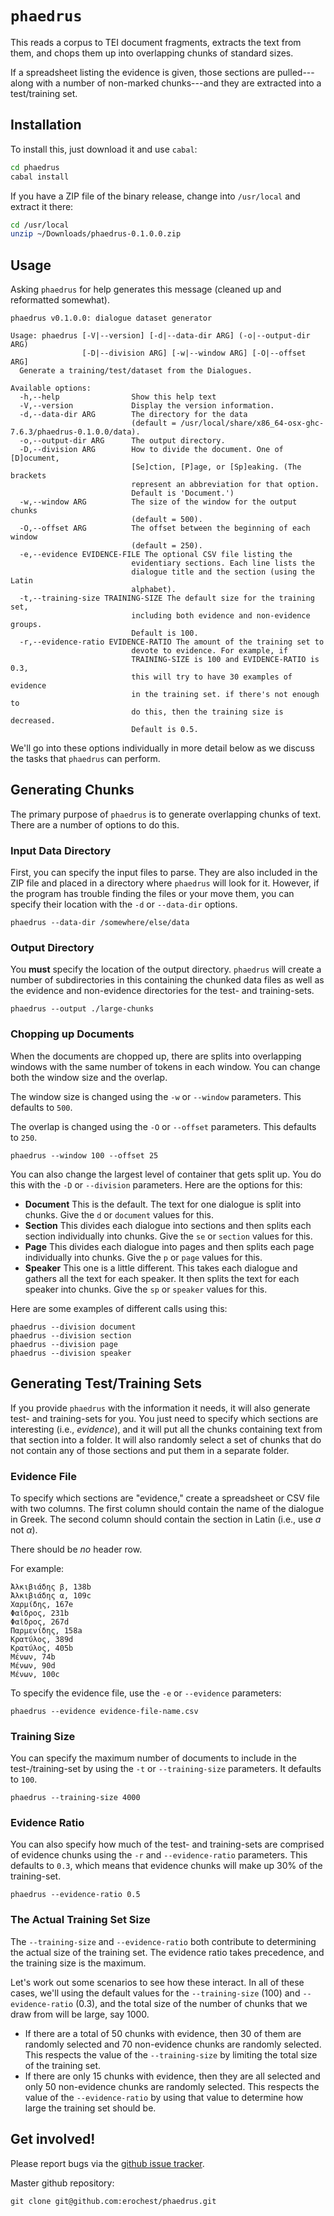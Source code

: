 
# `phaedrus`

This reads a corpus to TEI document fragments, extracts the text from them, and
chops them up into overlapping chunks of standard sizes.

If a spreadsheet listing the evidence is given, those sections are
pulled---along with a number of non-marked chunks---and they are extracted into
a test/training set.

## Installation

To install this, just download it and use `cabal`:

```bash
cd phaedrus
cabal install
```

If you have a ZIP file of the binary release, change into `/usr/local` and
extract it there:

```bash
cd /usr/local
unzip ~/Downloads/phaedrus-0.1.0.0.zip
```

## Usage

Asking `phaedrus` for help generates this message (cleaned up and reformatted
somewhat).

```
phaedrus v0.1.0.0: dialogue dataset generator

Usage: phaedrus [-V|--version] [-d|--data-dir ARG] (-o|--output-dir ARG)
                [-D|--division ARG] [-w|--window ARG] [-O|--offset ARG]
  Generate a training/test/dataset from the Dialogues.

Available options:
  -h,--help                Show this help text
  -V,--version             Display the version information.
  -d,--data-dir ARG        The directory for the data
                           (default = /usr/local/share/x86_64-osx-ghc-7.6.3/phaedrus-0.1.0.0/data).
  -o,--output-dir ARG      The output directory.
  -D,--division ARG        How to divide the document. One of [D]ocument,
                           [Se]ction, [P]age, or [Sp]eaking. (The brackets
                           represent an abbreviation for that option.
                           Default is 'Document.')
  -w,--window ARG          The size of the window for the output chunks
                           (default = 500).
  -O,--offset ARG          The offset between the beginning of each window
                           (default = 250).
  -e,--evidence EVIDENCE-FILE The optional CSV file listing the
                           evidentiary sections. Each line lists the
                           dialogue title and the section (using the Latin
                           alphabet).
  -t,--training-size TRAINING-SIZE The default size for the training set,
                           including both evidence and non-evidence groups.
                           Default is 100.
  -r,--evidence-ratio EVIDENCE-RATIO The amount of the training set to
                           devote to evidence. For example, if
                           TRAINING-SIZE is 100 and EVIDENCE-RATIO is 0.3,
                           this will try to have 30 examples of evidence
                           in the training set. if there's not enough to
                           do this, then the training size is decreased.
                           Default is 0.5.
```

We'll go into these options individually in more detail below as we discuss the
tasks that `phaedrus` can perform.

## Generating Chunks

The primary purpose of `phaedrus` is to generate overlapping chunks of text.
There are a number of options to do this.

### Input Data Directory

First, you can specify the input files to parse. They are also included in the
ZIP file and placed in a directory where `phaedrus` will look for it. However,
if the program has trouble finding the files or your move them, you can specify
their location with the `-d` or `--data-dir` options.

```
phaedrus --data-dir /somewhere/else/data
```

### Output Directory

You **must** specify the location of the output directory. `phaedrus` will
create a number of subdirectories in this containing the chunked data files as
well as the evidence and non-evidence directories for the test- and
training-sets.

```
phaedrus --output ./large-chunks
```

### Chopping up Documents

When the documents are chopped up, there are splits into overlapping windows
with the same number of tokens in each window. You can change both the window
size and the overlap.

The window size is changed using the `-w` or `--window` parameters. This
defaults to `500`.

The overlap is changed using the `-O` or `--offset` parameters. This defaults
to `250`.

```
phaedrus --window 100 --offset 25
```

You can also change the largest level of container that gets split up. You do
this with the `-D` or `--division` parameters. Here are the options for this:

* **Document** This is the default. The text for one dialogue is split into
  chunks. Give the `d` or `document` values for this.
* **Section** This divides each dialogue into sections and then splits each
  section individually into chunks. Give the `se` or `section` values for this.
* **Page** This divides each dialogue into pages and then splits each page
  individually into chunks. Give the `p` or `page` values for this.
* **Speaker** This one is a little different. This takes each dialogue and
  gathers all the text for each speaker. It then splits the text for each
  speaker into chunks. Give the `sp` or `speaker` values for this.

Here are some examples of different calls using this:

```
phaedrus --division document
phaedrus --division section
phaedrus --division page
phaedrus --division speaker
```

## Generating Test/Training Sets

If you provide `phaedrus` with the information it needs, it will also generate
test- and training-sets for you. You just need to specify which sections are
interesting (i.e., *evidence*), and it will put all the chunks containing text
from that section into a folder. It will also randomly select a set of chunks
that do not contain any of those sections and put them in a separate folder.

### Evidence File

To specify which sections are "evidence," create a spreadsheet or CSV file with
two columns. The first column should contain the name of the dialogue in Greek.
The second column should contain the section in Latin (i.e., use *a* not *α*).

There should be *no* header row.

For example:

```csv
Ἀλκιβιάδης β, 138b
Ἀλκιβιάδης α, 109c
Χαρμίδης, 167e
Φαῖδρος, 231b
Φαῖδρος, 267d
Παρμενίδης, 158a
Κρατύλος, 389d
Κρατύλος, 405b
Μένων, 74b
Μένων, 90d
Μένων, 100c
```

To specify the evidence file, use the `-e` or `--evidence` parameters:

```
phaedrus --evidence evidence-file-name.csv
```

### Training Size

You can specify the maximum number of documents to include in the
test-/training-set by using the `-t` or `--training-size` parameters. It
defaults to `100`.

```
phaedrus --training-size 4000
```

### Evidence Ratio

You can also specify how much of the test- and training-sets are comprised of
evidence chunks using the `-r` and `--evidence-ratio` parameters. This defaults
to `0.3`, which means that evidence chunks will make up 30% of the
training-set.

```
phaedrus --evidence-ratio 0.5
```

### The Actual Training Set Size

The `--training-size` and `--evidence-ratio` both contribute to determining the
actual size of the training set. The evidence ratio takes precedence, and the
training size is the maximum.

Let's work out some scenarios to see how these interact. In all of these cases,
we'll using the default values for the `--training-size` (100) and
`--evidence-ratio` (0.3), and the total size of the number of chunks that we
draw from will be large, say 1000.

* If there are a total of 50 chunks with evidence, then 30 of them are randomly
  selected and 70 non-evidence chunks are randomly selected. This respects the
  value of the `--training-size` by limiting the total size of the training
  set.
* If there are only 15 chunks with evidence, then they are all selected and
  only 50 non-evidence chunks are randomly selected. This respects the value of
  the `--evidence-ratio` by using that value to determine how large the
  training set should be.

## Get involved!

Please report bugs via the [github issue
tracker](https://github.com/erochest/phaedrus/issues).

Master github repository:

    git clone git@github.com:erochest/phaedrus.git
